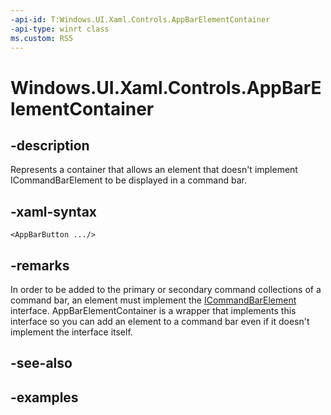 ```yaml
---
-api-id: T:Windows.UI.Xaml.Controls.AppBarElementContainer
-api-type: winrt class
ms.custom: RS5
---
```


<!-- Class syntax.
public class AppBarElementContainer : ContentControl, ContentControl, ICommandBarElement, ICommandBarElement2
-->

# Windows.UI.Xaml.Controls.AppBarElementContainer

## -description

Represents a container that allows an element that doesn't implement ICommandBarElement to be displayed in a command bar.



## -xaml-syntax

```xaml
<AppBarButton .../>
```

## -remarks

In order to be added to the primary or secondary command collections of a command bar, an element must implement the [ICommandBarElement](icommandbarelement.md) interface. AppBarElementContainer is a wrapper that implements this interface so you can add an element to a command bar even if it doesn't implement the interface itself.

## -see-also

## -examples

